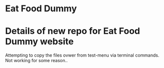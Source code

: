 # Eat Food Dummy

<h1> Details of new repo for Eat Food Dummy website</h1>
<p>Attempting to copy the files ovwer from test-menu via terminal commands. Not working for some reason..</p>
<!--
- Started with basic html, added photos and links.<br>
- Added .css file<br>
- Moved css into its own folder<br>
- Broke everything<br>
- Fixed styling<br>
    - moved index and styles into src folder<br>
- Images wouldnt show
    - moved docs into src folder
    -->

